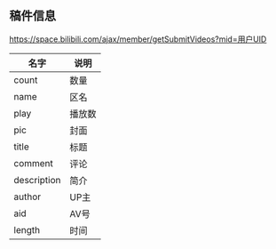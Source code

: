 ## 稿件信息

https://space.bilibili.com/ajax/member/getSubmitVideos?mid=用户UID

|名字|说明|
|----|----|
|count|数量|
|name|区名|
|play|播放数|
|pic|封面|
|title|标题|
|comment|评论|
|description|简介|
|author|UP主|
|aid|AV号|
|length|时间|
